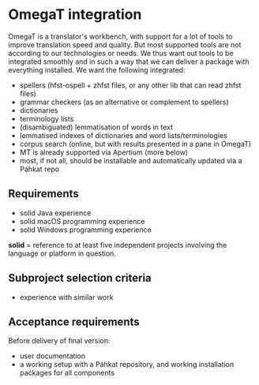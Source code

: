 # OmegaT integration

OmegaT is a translator's workbench, with support for a lot of tools to improve translation speed and quality. But most supported tools are not according to our technologies or needs. We thus want out tools to be integrated smoothly and in such a way that we can deliver a package with everything installed. We want the following integrated:

* spellers (hfst-ospell + zhfst files, or any other lib that can read zhfst files)
* grammar checkers (as an alternative or complement to spellers)
* dictionaries
* terminology lists
* (disambiguated) lemmatisation of words in text
* lemmatised indexes of dictionaries and word lists/terminologies
* corpus search (online, but with results presented in a pane in OmegaT)
* MT is already supported via Apertium (more below)
* most, if not all, should be installable and automatically updated via a Páhkat repo

## Requirements

* solid Java experience
* solid macOS programming experience
* solid Windows programming experience

**solid** = reference to at least five independent projects involving the language or platform in question.

## Subproject selection criteria

* experience with similar work

## Acceptance requirements

Before delivery of final version:

* user documentation
* a working setup with a Páhkat repository, and working installation packages for all components
